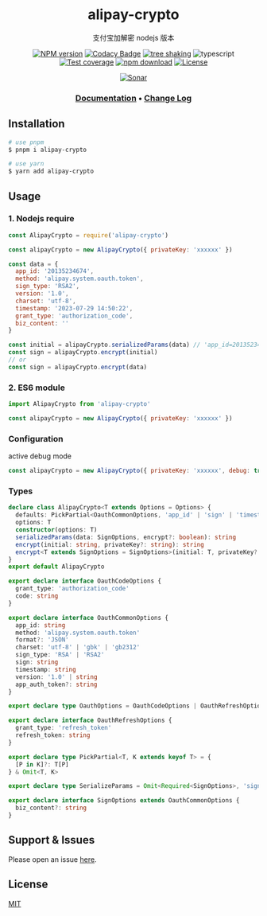<div style="text-align: center;" align="center">

# alipay-crypto

支付宝加解密 nodejs 版本

[![NPM version][npm-image]][npm-url]
[![Codacy Badge][codacy-image]][codacy-url]
[![tree shaking][tree-shaking-image]][tree-shaking-url]
![typescript][typescript-url]
[![Test coverage][codecov-image]][codecov-url]
[![npm download][download-image]][download-url]
[![License][license-image]][license-url]

[![Sonar][sonar-image]][sonar-url]

</div>

<div style="text-align: center; margin-bottom: 20px;" align="center">

### **[Documentation](https://www.saqqdy.com/alipay-crypto)** • **[Change Log](./CHANGELOG.md)**

</div>

## Installation

```bash
# use pnpm
$ pnpm i alipay-crypto

# use yarn
$ yarn add alipay-crypto
```

## Usage

### 1. Nodejs require

```js
const AlipayCrypto = require('alipay-crypto')

const alipayCrypto = new AlipayCrypto({ privateKey: 'xxxxxx' })

const data = {
  app_id: '20135234674',
  method: 'alipay.system.oauth.token',
  sign_type: 'RSA2',
  version: '1.0',
  charset: 'utf-8',
  timestamp: '2023-07-29 14:50:22',
  grant_type: 'authorization_code',
  biz_content: ''
}

const initial = alipayCrypto.serializedParams(data) // 'app_id=20135234674&charset=utf-8&grant_type=authorization_code&method=alipay.system.oauth.token&sign_type=RSA2&timestamp=2023-07-29 14:50:22&version=1.0'
const sign = alipayCrypto.encrypt(initial)
// or
const sign = alipayCrypto.encrypt(data)
```

### 2. ES6 module

```js
import AlipayCrypto from 'alipay-crypto'

const alipayCrypto = new AlipayCrypto({ privateKey: 'xxxxxx' })
```

### Configuration

active debug mode

```js
const alipayCrypto = new AlipayCrypto({ privateKey: 'xxxxxx', debug: true })
```

### Types

```ts
declare class AlipayCrypto<T extends Options = Options> {
  defaults: PickPartial<OauthCommonOptions, 'app_id' | 'sign' | 'timestamp'>
  options: T
  constructor(options: T)
  serializedParams(data: SignOptions, encrypt?: boolean): string
  encrypt(initial: string, privateKey?: string): string
  encrypt<T extends SignOptions = SignOptions>(initial: T, privateKey?: string): string
}
export default AlipayCrypto

export declare interface OauthCodeOptions {
  grant_type: 'authorization_code'
  code: string
}

export declare interface OauthCommonOptions {
  app_id: string
  method: 'alipay.system.oauth.token'
  format?: 'JSON'
  charset: 'utf-8' | 'gbk' | 'gb2312'
  sign_type: 'RSA' | 'RSA2'
  sign: string
  timestamp: string
  version: '1.0' | string
  app_auth_token?: string
}

export declare type OauthOptions = OauthCodeOptions | OauthRefreshOptions

export declare interface OauthRefreshOptions {
  grant_type: 'refresh_token'
  refresh_token: string
}

export declare type PickPartial<T, K extends keyof T> = {
  [P in K]?: T[P]
} & Omit<T, K>

export declare type SerializeParams = Omit<Required<SignOptions>, 'sign'>

export declare interface SignOptions extends OauthCommonOptions {
  biz_content?: string
}
```

## Support & Issues

Please open an issue [here](https://github.com/saqqdy/alipay-crypto/issues).

## License

[MIT](LICENSE)

[npm-image]: https://img.shields.io/npm/v/alipay-crypto.svg?style=flat-square
[npm-url]: https://npmjs.org/package/alipay-crypto
[codacy-image]: https://app.codacy.com/project/badge/Grade/f70d4880e4ad4f40aa970eb9ee9d0696
[codacy-url]: https://www.codacy.com/gh/saqqdy/alipay-crypto/dashboard?utm_source=github.com&utm_medium=referral&utm_content=saqqdy/alipay-crypto&utm_campaign=Badge_Grade
[tree-shaking-image]: https://badgen.net/bundlephobia/tree-shaking/alipay-crypto
[tree-shaking-url]: https://bundlephobia.com/package/alipay-crypto
[typescript-url]: https://badgen.net/badge/icon/typescript?icon=typescript&label
[codecov-image]: https://img.shields.io/codecov/c/github/saqqdy/alipay-crypto.svg?style=flat-square
[codecov-url]: https://codecov.io/github/saqqdy/alipay-crypto?branch=master
[download-image]: https://img.shields.io/npm/dm/alipay-crypto.svg?style=flat-square
[download-url]: https://npmjs.org/package/alipay-crypto
[license-image]: https://img.shields.io/badge/License-MIT-blue.svg
[license-url]: LICENSE
[sonar-image]: https://sonarcloud.io/api/project_badges/quality_gate?project=saqqdy_alipay-crypto
[sonar-url]: https://sonarcloud.io/dashboard?id=saqqdy_alipay-crypto
